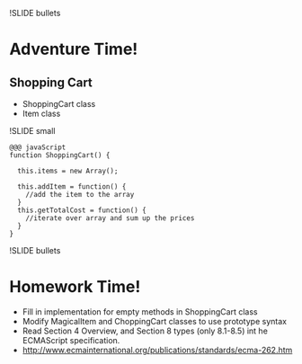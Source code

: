 !SLIDE bullets
# Adventure Time! #

Shopping Cart
----------------

* ShoppingCart class
* Item class

!SLIDE small

    @@@ javaScript
    function ShoppingCart() { 
      
      this.items = new Array(); 
      
      this.addItem = function() {
        //add the item to the array
      }
      this.getTotalCost = function() {
        //iterate over array and sum up the prices
      }
    }
    
!SLIDE bullets
# Homework Time! #

* Fill in implementation for empty methods in ShoppingCart class
* Modify MagicalItem and ChoppingCart classes to use prototype syntax
* Read Section 4 Overview, and Section 8 types (only 8.1-8.5) int he ECMAScript specification.
* http://www.ecmainternational.org/publications/standards/ecma-262.htm